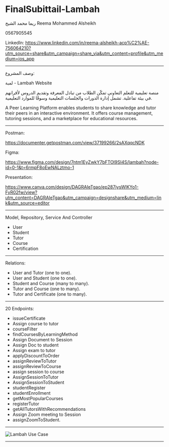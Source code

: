 # FinalSubittail-Lambah
ريما محمد الشيخ 
Reema Mohammed Alsheikh

0567905545

LinkedIn:
https://www.linkedin.com/in/reema-alsheikh-acp%C2%AE-756064210?utm_source=share&utm_campaign=share_via&utm_content=profile&utm_medium=ios_app
_________________________________________
وصف المشروع:

 لمبة - Lambah Website
 
 منصة تعليمية للتعلم التعاوني تمكّن الطلاب من تبادل المعرفة وتقديم الدروس لأقرانهم في بيئة تفاعلية.
تشمل إدارة الدورات والجلسات التعليمية وسوقًا للموارد التعليمية.

A Peer Learning Platform enables students to share knowledge and tutor their peers in an interactive environment.
It offers course management, tutoring sessions, and a marketplace for educational resources.

_________________________________________


Postman:

https://documenter.getpostman.com/view/37199266/2sAXqqcNDK


Figma:

https://www.figma.com/design/7ntm1EyZwkY7bFTOl9SI4S/lambah?node-id=0-1&t=6rmpF8oEwNALztmo-1


Presentation:

https://www.canva.com/design/DAGRAIeTgao/ep287jysWIKYo1-FyR02fw/view?utm_content=DAGRAIeTgao&utm_campaign=designshare&utm_medium=link&utm_source=editor

_________________________________________

 Model, Repository, Service And Controller
 
- User
- Student
- Tutor
- Course 
- Certification

_________________________________________

Relations:

- User and Tutor (one to one).
- User and Student (one to one).
- Student and Course (many to many).
- Tutor and Course (one to many).
- Tutor and Certificate (one to many).

_________________________________________


20 Endpoints:

- issueCertificate
- Assign course to tutor
- courseFilter
- findCoursesByLearningMethod
- Assign Document to Session
- Assign Doc to student
- Assign exam to tutor
- applyDiscountToOrder
- assignReviewToTutor
- assignReviewToCourse
- assign session to course
- AssignSessionToTutor
- AssignSessionToStudent
- studentRegister
- studentEnrollment
- getMostPopularCourses
- registerTutor
- getAllTutorsWithRecommendations
- Assign Zoom meeting to Session
- assignZoomToStudent.

_________________________________________

  


![Lambah Use Case](https://github.com/user-attachments/assets/93c84db5-3f7a-4089-905d-c61ba4ae5856)


_________________________________________




